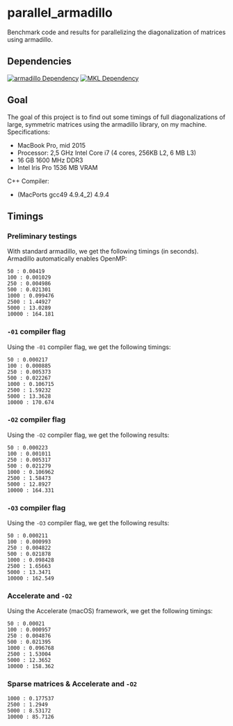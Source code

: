 # parallel_armadillo

Benchmark code and results for parallelizing the diagonalization of matrices using armadillo.


## Dependencies
[![armadillo Dependency](https://img.shields.io/badge/eigen-8+-blue.svg)](http://arma.sourceforge.net)
[![MKL Dependency](https://img.shields.io/badge/MKL-2018-blue.svg)](https://software.intel.com/en-us/mkl)


## Goal

The goal of this project is to find out some timings of full diagonalizations of large, symmetric matrices using the armadillo library, on my machine. Specifications:
 * MacBook Pro, mid 2015
 * Processor: 2,5 GHz Intel Core i7 (4 cores, 256KB L2, 6 MB L3)
 * 16 GB 1600 MHz DDR3
 * Intel Iris Pro 1536 MB VRAM

C++ Compiler:
 * (MacPorts gcc49 4.9.4_2) 4.9.4


## Timings

### Preliminary testings
With standard armadillo, we get the following timings (in seconds). Armadillo automatically enables OpenMP:

    50 : 0.00419
    100 : 0.001029
    250 : 0.004986
    500 : 0.021301
    1000 : 0.099476
    2500 : 1.44927
    5000 : 13.0289
    10000 : 164.181


### `-01` compiler flag
Using the `-01` compiler flag, we get the following timings:

    50 : 0.000217
    100 : 0.000885
    250 : 0.005373
    500 : 0.022267
    1000 : 0.106715
    2500 : 1.59232
    5000 : 13.3628
    10000 : 170.674



### `-O2` compiler flag
Using the `-O2` compiler flag, we get the following results:

    50 : 0.000223
    100 : 0.001011
    250 : 0.005317
    500 : 0.021279
    1000 : 0.106962
    2500 : 1.58473
    5000 : 12.8927
    10000 : 164.331


### `-O3` compiler flag
Using the `-O3` compiler flag, we get the following results:

    50 : 0.000211
    100 : 0.000993
    250 : 0.004822
    500 : 0.021878
    1000 : 0.098428
    2500 : 1.65663
    5000 : 13.3471
    10000 : 162.549

### Accelerate and `-O2`
Using the Accelerate (macOS) framework, we get the following timings:

    50 : 0.00021
    100 : 0.000957
    250 : 0.004876
    500 : 0.021395
    1000 : 0.096768
    2500 : 1.53004
    5000 : 12.3652
    10000 : 158.362


### Sparse matrices & Accelerate and `-O2`

    1000 : 0.177537
    2500 : 1.2949
    5000 : 8.53172
    10000 : 85.7126
